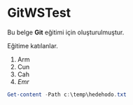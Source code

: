 # GitWSTest
Bu belge **Git** eğitimi için oluşturulmuştur.

Eğitime katılanlar.

1. Arm
1. Cun
1. Cah
1. *Emr*

```PowerShell
Get-content -Path c:\temp\hedehodo.txt
```